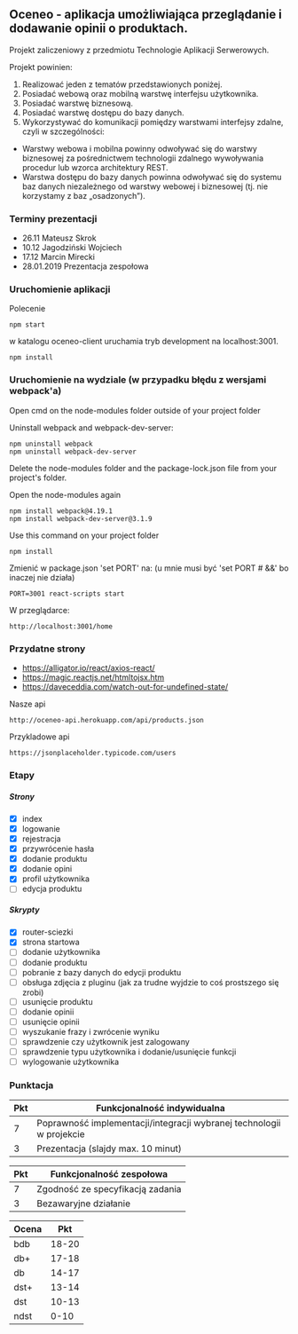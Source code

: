 ## Oceneo - aplikacja umożliwiająca przeglądanie i dodawanie opinii o produktach.

Projekt zaliczeniowy z przedmiotu Technologie Aplikacji Serwerowych.

Projekt powinien:
1. Realizować jeden z tematów przedstawionych poniżej.
2. Posiadać webową oraz mobilną warstwę interfejsu użytkownika.
3. Posiadać warstwę biznesową.
4. Posiadać warstwę dostępu do bazy danych.
5. Wykorzystywać do komunikacji pomiędzy warstwami interfejsy zdalne, czyli w szczególności:
- Warstwy webowa i mobilna powinny odwoływać się do warstwy biznesowej za pośrednictwem
technologii zdalnego wywoływania procedur lub wzorca architektury REST.
- Warstwa dostępu do bazy danych powinna odwoływać się do systemu baz danych niezależnego
od warstwy webowej i biznesowej (tj. nie korzystamy z baz „osadzonych”).

### Terminy prezentacji
- 26.11 Mateusz Skrok
- 10.12 Jagodziński Wojciech
- 17.12 Marcin Mirecki
- 28.01.2019 Prezentacja zespołowa

### Uruchomienie aplikacji
Polecenie
```
npm start
```
w katalogu oceneo-client uruchamia tryb development na localhost:3001.
```
npm install
```
### Uruchomienie na wydziale (w przypadku błędu z wersjami webpack'a)

Open cmd on the node-modules folder outside of your project folder

Uninstall webpack and webpack-dev-server:
```
npm uninstall webpack
npm uninstall webpack-dev-server
```
Delete the node-modules folder and the package-lock.json file from your project's folder.

Open the node-modules again
```
npm install webpack@4.19.1
npm install webpack-dev-server@3.1.9
```
Use this command on your project folder
```
npm install
```
Zmienić w package.json 'set PORT' na: (u mnie musi być 'set PORT # &&' bo inaczej nie działa)
```
PORT=3001 react-scripts start
```
W przeglądarce:
```
http://localhost:3001/home
```

### Przydatne strony
- https://alligator.io/react/axios-react/
- https://magic.reactjs.net/htmltojsx.htm
- https://daveceddia.com/watch-out-for-undefined-state/

Nasze api
```
http://oceneo-api.herokuapp.com/api/products.json
```
Przykladowe api
```
https://jsonplaceholder.typicode.com/users
```

### Etapy
##### Strony
- [x] index
- [x] logowanie
- [x] rejestracja
- [x] przywrócenie hasła
- [x] dodanie produktu
- [x] dodanie opini
- [x] profil użytkownika
- [ ] edycja produktu

##### Skrypty
- [x] router-sciezki
- [x] strona startowa
- [ ] dodanie użytkownika
- [ ] dodanie produktu
- [ ] pobranie z bazy danych do edycji produktu
- [ ] obsługa zdjęcia z pluginu (jak za trudne wyjdzie to coś prostszego się zrobi)
- [ ] usunięcie produktu
- [ ] dodanie opinii
- [ ] usunięcie opinii
- [ ] wyszukanie frazy i zwrócenie wyniku
- [ ] sprawdzenie czy użytkownik jest zalogowany
- [ ] sprawdzenie typu użytkownika i dodanie/usunięcie funkcji
- [ ] wylogowanie użytkownika

### Punktacja

|Pkt|Funkcjonalność indywidualna|
|---|--------------|
| 7 | Poprawność implementacji/integracji wybranej technologii w projekcie |
| 3 | Prezentacja (slajdy max. 10 minut) |

|Pkt|Funkcjonalność zespołowa|
|---|--------------|
| 7 | Zgodność ze specyfikacją zadania |
| 3 | Bezawaryjne działanie |

|Ocena|Pkt|
|-----|---|
|bdb | 18-20|
|db+| 17-18 |
|db | 14-17 |
|dst+| 13-14 |
|dst | 10-13 |
|ndst| 0-10 |
